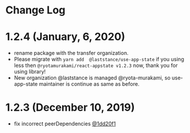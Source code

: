 # Change Log

# 1.2.4 (January, 6, 2020)

- rename package with the transfer organization.
- Please migrate with `yarn add  @laststance/use-app-state` if you using less then `@ryotamurakami/react-appstate v1.2.3` now, thank you for using library!
- New organization @laststance is managed @ryota-murakami, so use-app-state maintainer is continue as same as before.


# 1.2.3 (December 10, 2019)
 - fix incorrect peerDependencies [@1dd20f1](https://github.com/ryota-murakami/react-appstate/commit/1dd20f12404bd5596ab31bbb865956d2723c0878)
